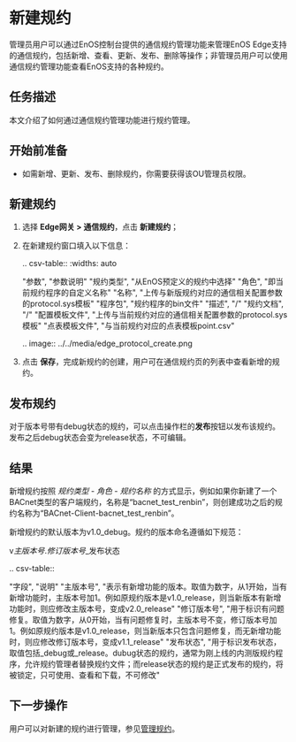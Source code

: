 # 新建规约

管理员用户可以通过EnOS控制台提供的通信规约管理功能来管理EnOS Edge支持的通信规约，包括新增、查看、更新、发布、删除等操作；非管理员用户可以使用通信规约管理功能查看EnOS支持的各种规约。

## 任务描述

本文介绍了如何通过通信规约管理功能进行规约管理。

## 开始前准备

- 如需新增、更新、发布、删除规约，你需要获得该OU管理员权限。

## 新建规约

1. 选择 **Edge网关 > 通信规约**，点击 **新建规约**；

2. 在新建规约窗口填入以下信息：

   .. csv-table::
      :widths: auto

      "参数", "参数说明"
      "规约类型", "从EnOS预定义的规约中选择"
      "角色", "即当前规约程序的自定义名称"
      "名称", "上传与新版规约对应的通信相关配置参数的protocol.sys模板"
      "程序包", "规约程序的bin文件"
      "描述", "/"
      "规约文档", "/"
      "配置模板文件", "上传与当前规约对应的通信相关配置参数的protocol.sys模板"
      "点表模板文件", "与当前规约对应的点表模板point.csv"

   .. image:: ../../media/edge_protocol_create.png

3. 点击 **保存**，完成新规约的创建，用户可在通信规约页的列表中查看新增的规约。

## 发布规约

对于版本号带有debug状态的规约，可以点击操作栏的**发布**按钮以发布该规约。发布之后debug状态会变为release状态，不可编辑。

## 结果

新增规约按照 *规约类型* - *角色* - *规约名称* 的方式显示，例如如果你新建了一个BACnet类型的客户端规约，名称是“bacnet_test_renbin”，则创建成功之后的规约名称为“BACnet-Client-bacnet_test_renbin”。

新增规约的默认版本为v1.0_debug。规约的版本命名遵循如下规范：

v*主版本号*.*修订版本号*_发布状态

.. csv-table::
       
   "字段", "说明"
   "主版本号", "表示有新增功能的版本。取值为数字，从1开始，当有新增功能时，主版本号加1。例如原规约版本是v1.0_release，则当新版本有新增功能时，则应修改主版本号，变成v2.0_release"
   "修订版本号", "用于标识有问题修复。取值为数字，从0开始，当有问题修复时，主版本号不变，修订版本号加1。例如原规约版本是v1.0_release，则当新版本只包含问题修复，而无新增功能时，则应修改修订版本号，变成v1.1_release"
   "发布状态", "用于标识发布状态，取值包括_debug或_release。dubug状态的规约，通常为刚上线的内测版规约程序，允许规约管理者替换规约文件；而release状态的规约是正式发布的规约，将被锁定，只可使用、查看和下载，不可修改"

<!--End-->

## 下一步操作

用户可以对新建的规约进行管理，参见[管理规约](managing_protocols)。









